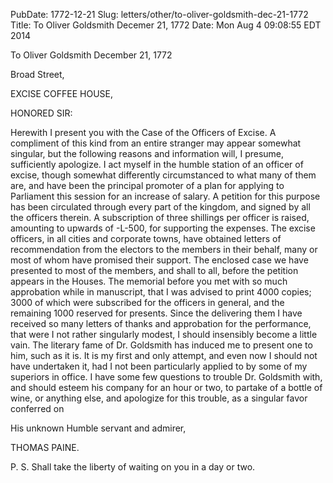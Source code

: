 PubDate: 1772-12-21
Slug: letters/other/to-oliver-goldsmith-dec-21-1772
Title: To Oliver Goldsmith  Decemer 21, 1772
Date: Mon Aug  4 09:08:55 EDT 2014

   To Oliver Goldsmith  December 21, 1772

   Broad Street,

   EXCISE COFFEE HOUSE,

   HONORED SIR:

   Herewith I present you with the Case of the Officers of Excise. A
   compliment of this kind from an entire stranger may appear somewhat
   singular, but the following reasons and information will, I presume,
   sufficiently apologize. I act myself in the humble station of an officer
   of excise, though somewhat differently circumstanced to what many of them
   are, and have been the principal promoter of a plan for applying to
   Parliament this session for an increase of salary. A petition for this
   purpose has been circulated through every part of the kingdom, and signed
   by all the officers therein. A subscription of three shillings per officer
   is raised, amounting to upwards of -L-500, for supporting the expenses.
   The excise officers, in all cities and corporate towns, have obtained
   letters of recommendation from the electors to the members in their
   behalf, many or most of whom have promised their support. The enclosed
   case we have presented to most of the members, and shall to all, before
   the petition appears in the Houses. The memorial before you met with so
   much approbation while in manuscript, that I was advised to print 4000
   copies; 3000 of which were subscribed for the officers in general, and the
   remaining 1000 reserved for presents. Since the delivering them I have
   received so many letters of thanks and approbation for the performance,
   that were I not rather singularly modest, I should insensibly become a
   little vain. The literary fame of Dr. Goldsmith has induced me to present
   one to him, such as it is. It is my first and only attempt, and even now I
   should not have undertaken it, had I not been particularly applied to by
   some of my superiors in office. I have some few questions to trouble Dr.
   Goldsmith with, and should esteem his company for an hour or two, to
   partake of a bottle of wine, or anything else, and apologize for this
   trouble, as a singular favor conferred on

   His unknown Humble servant and admirer,

   THOMAS PAINE.

   P. S. Shall take the liberty of waiting on you in a day or two.


